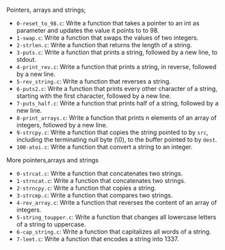 Pointers, arrays and strings;

- `0-reset_to_98.c`: Write a function that takes a pointer to an int as parameter and updates the value it points to to 98.
- `1-swap.c`: Write a function that swaps the values of two integers.
- `2-strlen.c`: Write a function that returns the length of a string.
- `3-puts.c`: Write a function that prints a string, followed by a new line, to stdout.
- `4-print_rev.c`: Write a function that prints a string, in reverse, followed by a new line.
- `5-rev_string.c`: Write a function that reverses a string.
- `6-puts2.c`: Write a function that prints every other character of a string, starting with the first character, followed by a new line.
- `7-puts_half.c`: Write a function that prints half of a string, followed by a new line.
- `8-print_arrays.c`: Write a function that prints n elements of an array of integers, followed by a new line.
- `9-strcpy.c`: Write a function that copies the string pointed to by `src`, including the terminating null byte (\0), to the buffer pointed to by `dest`.
- `100-atoi.c`: Write a function that convert a string to an integer.

More pointers,arrays and strings

- `0-strcat.c`: Write a function that concatenates two strings.
- `1-strncat.c`: Write a function that concatenates two strings.
- `2-strncpy.c`: Write a function that copies a string.
- `3-strcmp.c`: Write a function that compares two strings.
- `4-rev_array.c`: Write a function that reverses the content of an array of integers.
- `5-string_toupper.c`: Write a function that changes all lowercase letters of a string to uppercase.
- `6-cap_string.c`: Write a function that capitalizes all words of a string.
- `7-leet.c`: Write a function that encodes a string into 1337.
